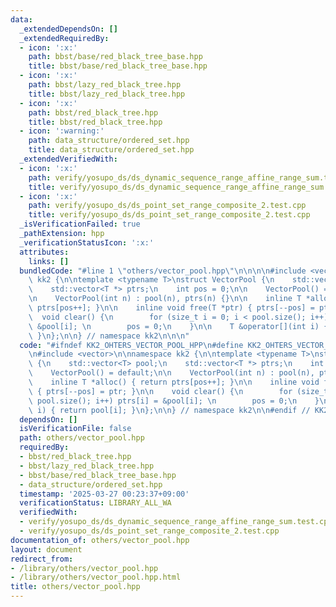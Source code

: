 ```yaml
---
data:
  _extendedDependsOn: []
  _extendedRequiredBy:
  - icon: ':x:'
    path: bbst/base/red_black_tree_base.hpp
    title: bbst/base/red_black_tree_base.hpp
  - icon: ':x:'
    path: bbst/lazy_red_black_tree.hpp
    title: bbst/lazy_red_black_tree.hpp
  - icon: ':x:'
    path: bbst/red_black_tree.hpp
    title: bbst/red_black_tree.hpp
  - icon: ':warning:'
    path: data_structure/ordered_set.hpp
    title: data_structure/ordered_set.hpp
  _extendedVerifiedWith:
  - icon: ':x:'
    path: verify/yosupo_ds/ds_dynamic_sequence_range_affine_range_sum.test.cpp
    title: verify/yosupo_ds/ds_dynamic_sequence_range_affine_range_sum.test.cpp
  - icon: ':x:'
    path: verify/yosupo_ds/ds_point_set_range_composite_2.test.cpp
    title: verify/yosupo_ds/ds_point_set_range_composite_2.test.cpp
  _isVerificationFailed: true
  _pathExtension: hpp
  _verificationStatusIcon: ':x:'
  attributes:
    links: []
  bundledCode: "#line 1 \"others/vector_pool.hpp\"\n\n\n\n#include <vector>\n\nnamespace\
    \ kk2 {\n\ntemplate <typename T>\nstruct VectorPool {\n    std::vector<T> pool;\n\
    \    std::vector<T *> ptrs;\n    int pos = 0;\n\n    VectorPool() = default;\n\
    \n    VectorPool(int n) : pool(n), ptrs(n) {}\n\n    inline T *alloc() { return\
    \ ptrs[pos++]; }\n\n    inline void free(T *ptr) { ptrs[--pos] = ptr; }\n\n  \
    \  void clear() {\n        for (size_t i = 0; i < pool.size(); i++) ptrs[i] =\
    \ &pool[i]; \n        pos = 0;\n    }\n\n    T &operator[](int i) { return pool[i];\
    \ }\n};\n\n} // namespace kk2\n\n\n"
  code: "#ifndef KK2_OHTERS_VECTOR_POOL_HPP\n#define KK2_OHTERS_VECTOR_POOL_HPP 1\n\
    \n#include <vector>\n\nnamespace kk2 {\n\ntemplate <typename T>\nstruct VectorPool\
    \ {\n    std::vector<T> pool;\n    std::vector<T *> ptrs;\n    int pos = 0;\n\n\
    \    VectorPool() = default;\n\n    VectorPool(int n) : pool(n), ptrs(n) {}\n\n\
    \    inline T *alloc() { return ptrs[pos++]; }\n\n    inline void free(T *ptr)\
    \ { ptrs[--pos] = ptr; }\n\n    void clear() {\n        for (size_t i = 0; i <\
    \ pool.size(); i++) ptrs[i] = &pool[i]; \n        pos = 0;\n    }\n\n    T &operator[](int\
    \ i) { return pool[i]; }\n};\n\n} // namespace kk2\n\n#endif // KK2_OHTERS_VECTOR_POOL_HPP\n"
  dependsOn: []
  isVerificationFile: false
  path: others/vector_pool.hpp
  requiredBy:
  - bbst/red_black_tree.hpp
  - bbst/lazy_red_black_tree.hpp
  - bbst/base/red_black_tree_base.hpp
  - data_structure/ordered_set.hpp
  timestamp: '2025-03-27 00:23:37+09:00'
  verificationStatus: LIBRARY_ALL_WA
  verifiedWith:
  - verify/yosupo_ds/ds_dynamic_sequence_range_affine_range_sum.test.cpp
  - verify/yosupo_ds/ds_point_set_range_composite_2.test.cpp
documentation_of: others/vector_pool.hpp
layout: document
redirect_from:
- /library/others/vector_pool.hpp
- /library/others/vector_pool.hpp.html
title: others/vector_pool.hpp
---
```

